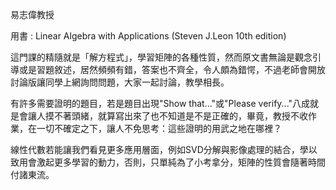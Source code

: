 易志偉教授  

用書 : Linear Algebra with Applications (Steven J.Leon 10th edition)  

這門課的精隨就是「解方程式」，學習矩陣的各種性質，然而原文書無論是觀念引導或是習題敘述，居然頻頻有錯，答案也不齊全，令人頗為錯愕，不過老師會開放討論版讓同學上網詢問問題，大家一起討論，教學相長。  

有許多需要證明的題目，若是題目出現"Show that..."或"Please verify..."八成就是會讓人摸不著頭緒，就算寫出來了也不知道是不是正確的，畢竟，教授不收作業，在一切不確定之下，讓人不免思考：這些證明的用武之地在哪裡？  
    
線性代數若能讓我們看見更多應用層面，例如SVD分解與影像處理的結合，學以致用會激起更多學習的動力，否則，只單純為了小考拿分，矩陣的性質會隨著時間付諸東流。
    
    
